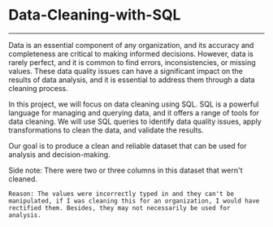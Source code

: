 # Data-Cleaning-with-SQL
______________________________
Data is an essential component of any organization, and its accuracy and completeness are critical to making informed decisions. However, data is rarely perfect, and it is common to find errors, inconsistencies, or missing values. These data quality issues can have a significant impact on the results of data analysis, and it is essential to address them through a data cleaning process.

In this project, we will focus on data cleaning using SQL. SQL is a powerful language for managing and querying data, and it offers a range of tools for data cleaning. We will use SQL queries to identify data quality issues, apply transformations to clean the data, and validate the results.

Our goal is to produce a clean and reliable dataset that can be used for analysis and decision-making.


Side note: There were two or three columns in this dataset that wern't cleaned.

    Reason: The values were incorrectly typed in and they can't be manipulated, if I was cleaning this for an organization, I would have rectified them. Besides, they may not necessarily be used for analysis.
